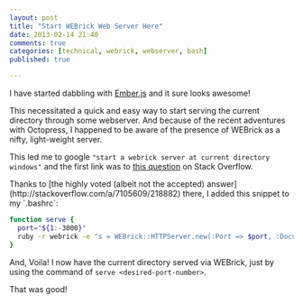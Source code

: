 ```yaml
---
layout: post
title: "Start WEBrick Web Server Here"
date: 2013-02-14 21:40
comments: true
categories: [technical, webrick, webserver, bash]
published: true

---
```


I have started dabbling with [Ember.js](http://emberjs.com/) and it sure looks awesome!

This necessitated a quick and easy way to start serving the current directory through some webserver. And because of the recent adventures with Octopress, I happened to be aware of the presence of WEBrick as a nifty, light-weight server.

This led me to google `"start a webrick server at current directory windows"` and the first link was to [this question](http://stackoverflow.com/questions/3108395/serve-current-directory-from-command-line) on Stack Overflow.

<!-- more -->Thanks to [the highly voted (albeit not the accepted) answer](http://stackoverflow.com/a/7105609/218882) there, I added this snippet to my `.bashrc`:
``` bash
function serve {
  port="${1:-3000}"
  ruby -r webrick -e "s = WEBrick::HTTPServer.new(:Port => $port, :DocumentRoot => Dir.pwd); trap('INT') { s.shutdown }; s.start"
}
```

And, Voila! I now have the current directory served via WEBrick, just by using the command of `serve <desired-port-number>`.

That was good!
